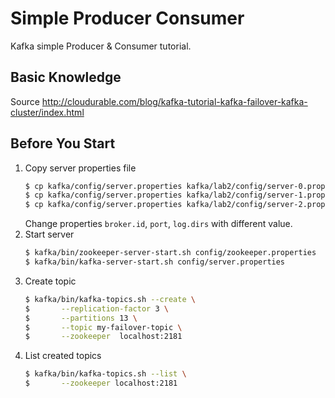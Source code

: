# Simple Producer Consumer
Kafka simple Producer & Consumer tutorial.

## Basic Knowledge
Source http://cloudurable.com/blog/kafka-tutorial-kafka-failover-kafka-cluster/index.html

## Before You Start
1. Copy server properties file
   ```bash
   $ cp kafka/config/server.properties kafka/lab2/config/server-0.properties
   $ cp kafka/config/server.properties kafka/lab2/config/server-1.properties
   $ cp kafka/config/server.properties kafka/lab2/config/server-2.properties
   ```
   Change properties `broker.id`, `port`, `log.dirs` with different value.
2. Start server
   ```bash
   $ kafka/bin/zookeeper-server-start.sh config/zookeeper.properties
   $ kafka/bin/kafka-server-start.sh config/server.properties
   ```
3. Create topic
   ```bash
   $ kafka/bin/kafka-topics.sh --create \
   $       --replication-factor 3 \
   $       --partitions 13 \
   $       --topic my-failover-topic \
   $       --zookeeper  localhost:2181
   ```
4. List created topics
   ```bash
   $ kafka/bin/kafka-topics.sh --list \
   $       --zookeeper localhost:2181
   ```
